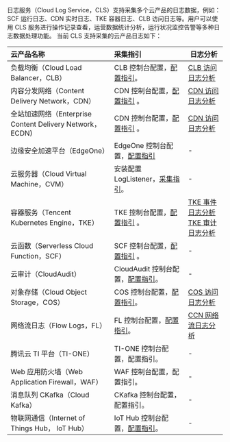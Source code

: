 日志服务（Cloud Log Service，CLS）支持采集多个云产品的日志数据，例如：SCF 运行日志、CDN 实时日志、TKE 容器日志、CLB 访问日志等。用户可以使用 CLS 服务进行操作记录查看，运营数据统计分析，运行状况监控告警等多种日志数据处理功能。
当前 CLS 支持采集的云产品日志如下：

| 云产品名称                                              | 采集指引                                                     | 日志分析                                                     |
| :------------------------------------------------------ | :----------------------------------------------------------- | ------------------------------------------------------------ |
| 负载均衡（Cloud Load Balancer，CLB）                    | CLB 控制台配置，[配置指引](https://intl.cloud.tencent.com/document/product/214/35063)。 | [CLB 访问日志分析](https://intl.cloud.tencent.com/document/product/614/42746) |
| 内容分发网络（Content Delivery Network，CDN）           | CDN 控制台配置，[配置指引](https://intl.cloud.tencent.com/document/product/228/35380) 。 | [CDN 访问日志分析](https://intl.cloud.tencent.com/document/product/614/42748) |
| 全站加速网络（Enterprise Content Delivery Network，ECDN) | CDN 控制台配置，[配置指引](https://www.tencentcloud.com/document/product/228/35380) 。 | [CDN 访问日志分析](https://intl.cloud.tencent.com/document/product/614/42748) |
| 边缘安全加速平台（EdgeOne）                             | EdgeOne 控制台配置，[配置指引](https://www.tencentcloud.com/document/product/1145/46351) | -                                                            |
| 云服务器（Cloud Virtual Machine，CVM）                  | 安装配置 LogListener，[采集指引](https://www.tencentcloud.com/document/product/614/42133)。 | -                                                            |
| 容器服务（Tencent Kubernetes Engine，TKE）              | TKE 控制台配置，[配置指引](https://intl.cloud.tencent.com/document/product/457/32419) 。 | [TKE 事件日志分析](https://intl.cloud.tencent.com/document/product/614/42750)<br>[TKE 审计日志分析](https://intl.cloud.tencent.com/document/product/614/42751) |
| 云函数（Serverless Cloud Function，SCF）                | SCF 控制台配置，[配置指引](https://intl.cloud.tencent.com/document/product/583/34876) 。 | -                                                            |
| 云审计（CloudAudit）                                    | CloudAudit 控制台配置，[配置指引](https://intl.cloud.tencent.com/document/product/1021/42145)。 | -                                                            |
| 对象存储（Cloud Object Storage，COS）                   | COS 控制台配置，[配置指引](https://intl.cloud.tencent.com/document/product/614/42885)。 | [COS 访问日志分析](https://intl.cloud.tencent.com/document/product/614/42749) |
| 网络流日志（Flow Logs，FL）                             | FL 控制台配置，[配置指引](https://intl.cloud.tencent.com/document/product/682/18966)。 | [CCN 网络流日志分析](https://intl.cloud.tencent.com/document/product/614/48462) |
| 腾讯云 TI 平台（TI-ONE）                                  | TI-ONE 控制台配置，配置指引。 | -                                                            |
| Web 应用防火墙（Web Application Firewall，WAF）         | WAF 控制台配置，配置指引。 | -                                                            |
| 消息队列 CKafka（Cloud Kafka）                          | CKafka 控制台配置，配置指引。 | -                                                            |
| 物联网通信（Internet of Things Hub， IoT Hub）          | IoT Hub 控制台配置，[配置指引](https://intl.cloud.tencent.com/document/product/1105/41482)。 | -                                                            |